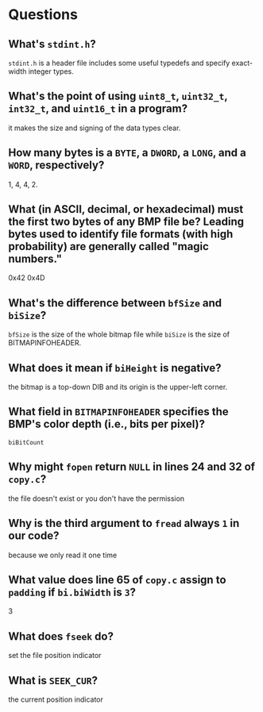 # Questions

## What's `stdint.h`?

`stdint.h` is a header file includes some useful typedefs and specify exact-width integer types.

## What's the point of using `uint8_t`, `uint32_t`, `int32_t`, and `uint16_t` in a program?

it makes the size and signing of the data types clear.

## How many bytes is a `BYTE`, a `DWORD`, a `LONG`, and a `WORD`, respectively?

1, 4, 4, 2.

## What (in ASCII, decimal, or hexadecimal) must the first two bytes of any BMP file be? Leading bytes used to identify file formats (with high probability) are generally called "magic numbers."

0x42 0x4D

## What's the difference between `bfSize` and `biSize`?

`bfSize` is the size of the whole bitmap file while `biSize` is the size of BITMAPINFOHEADER.

## What does it mean if `biHeight` is negative?

the bitmap is a top-down DIB and its origin is the upper-left corner.

## What field in `BITMAPINFOHEADER` specifies the BMP's color depth (i.e., bits per pixel)?

`biBitCount`

## Why might `fopen` return `NULL` in lines 24 and 32 of `copy.c`?

the file doesn't exist or you don't have the permission

## Why is the third argument to `fread` always `1` in our code?

because we only read it one time

## What value does line 65 of `copy.c` assign to `padding` if `bi.biWidth` is `3`?

3

## What does `fseek` do?

set the file position indicator

## What is `SEEK_CUR`?

the current position indicator
